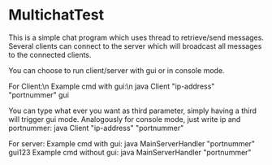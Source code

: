 # MultichatTest
This is a simple chat program which uses thread to retrieve/send messages.
Several clients can connect to the server which will broadcast all messages to the connected clients.

You can choose to run client/server with gui or in console mode.

For Client:\n
Example cmd with gui:\n
java Client "ip-address" "portnummer" gui

You can type what ever you want as third parameter, simply having a third will trigger gui mode.
Analogously for console mode, just write ip and portnummer:
java Client "ip-address" "portnummer"

For server:
Example cmd with gui:
java MainServerHandler "portnummer" gui123
Example cmd without gui:
java MainServerHandler "portnummer"
